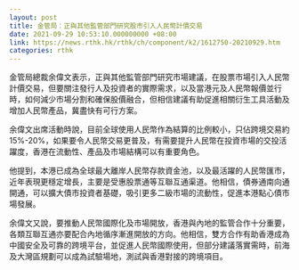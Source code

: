 ```yaml
---
layout: post
title: 金管局：正與其他監管部門研究股市引入人民幣計價交易
date: 2021-09-29 10:53:10.000000000 +08:00
link: https://news.rthk.hk/rthk/ch/component/k2/1612750-20210929.htm
categories: rthk
---
```


金管局總裁余偉文表示，正與其他監管部門研究市場建議，在股票市場引入人民幣計價交易，但要關注發行人及投資者的實際需求，以及當港元及人民幣報價並行時，如何減少市場分割和確保股價融合，但相信建議有助促進相關衍生工具活動及增加人民幣產品，冀盡快有可行方案。

余偉文出席活動時說，目前全球使用人民幣作為結算的比例較小，只佔跨境交易約15%-20%，如果要令人民幣交易更普及，有需要提升人民幣在投資市場的交投活躍度，香港在流動性、產品及市場結構可以有重要角色。

他提到，本港已成為全球最大離岸人民幣存款資金池，以及最活躍的人民幣匯市，近年表現更穩定增長，主要是受惠股票通等互聯互通渠道。他相信，債券通南向通開通，可以擴大債市投資者基礎，吸引更多二級市場的流動性，促進本港點心債市場發展。

余偉文又說，要推動人民幣國際化及市場開放，香港與內地的監管合作十分重要，各類互聯互通亦要配合內地循序漸進開放的方向。他相信，雙方合作有助香港成為中國安全及可靠的跨境平台，並促進人民幣國際使用，但部分建議落實需時，前海及大灣區規劃可以成為試驗場地，測試與香港對接的跨境項目。
